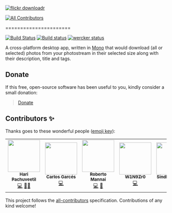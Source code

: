[![flickr downloadr](misc/images/logo.png)](http://flickrdownloadr.com)
<!-- ALL-CONTRIBUTORS-BADGE:START - Do not remove or modify this section -->
[![All Contributors](https://img.shields.io/badge/all_contributors-5-orange.svg?style=flat-square)](#contributors-)
<!-- ALL-CONTRIBUTORS-BADGE:END -->
======================

[![Build Status](https://travis-ci.org/flickr-downloadr/flickr-downloadr-gtk.svg?branch=master)](https://travis-ci.org/flickr-downloadr/flickr-downloadr-gtk) [![Build status](https://ci.appveyor.com/api/projects/status/dd49la2mngdqsnv3)](https://ci.appveyor.com/project/floydpink/flickr-downloadr-gtk) [![wercker status](https://app.wercker.com/status/065aabc1580cec6d31a2daeef61548b0/s/master "wercker status")](https://app.wercker.com/project/bykey/065aabc1580cec6d31a2daeef61548b0)

A cross-platform desktop app, written in [Mono](http://www.mono-project.com/) that would download (all or selected) photos from your photostream in their selected size along with their description, title and tags.

## Donate

If this free, open-source software has been useful to you, kindly consider a small donation:

> [Donate](https://flickrdownloadr.com/donate)
## Contributors ✨

Thanks goes to these wonderful people ([emoji key](https://allcontributors.org/docs/en/emoji-key)):

<!-- ALL-CONTRIBUTORS-LIST:START - Do not remove or modify this section -->
<!-- prettier-ignore-start -->
<!-- markdownlint-disable -->
<table>
  <tr>
    <td align="center"><a href="https://harimenon.com/"><img src="https://avatars2.githubusercontent.com/u/171072?v=4?s=100" width="100px;" alt=""/><br /><sub><b>Hari Pachuveetil</b></sub></a><br /><a href="https://github.com/flickr-downloadr/flickr-downloadr-gtk/commits?author=floydpink" title="Code">💻</a> <a href="#mentoring-floydpink" title="Mentoring">🧑‍🏫</a></td>
    <td align="center"><a href="http://cgarces.github.io/"><img src="https://avatars2.githubusercontent.com/u/6617155?v=4?s=100" width="100px;" alt=""/><br /><sub><b>Carlos Garcés</b></sub></a><br /><a href="https://github.com/flickr-downloadr/flickr-downloadr-gtk/commits?author=CGarces" title="Code">💻</a></td>
    <td align="center"><a href="https://github.com/robermann"><img src="https://avatars3.githubusercontent.com/u/2182986?v=4?s=100" width="100px;" alt=""/><br /><sub><b>Roberto Mannai</b></sub></a><br /><a href="https://github.com/flickr-downloadr/flickr-downloadr-gtk/commits?author=robermann" title="Code">💻</a> <a href="#question-robermann" title="Answering Questions">💬</a></td>
    <td align="center"><a href="https://github.com/W1N9Zr0"><img src="https://avatars2.githubusercontent.com/u/529107?v=4?s=100" width="100px;" alt=""/><br /><sub><b>W1N9Zr0</b></sub></a><br /><a href="https://github.com/flickr-downloadr/flickr-downloadr-gtk/commits?author=W1N9Zr0" title="Code">💻</a></td>
    <td align="center"><a href="https://cutedaffodil.github.io/"><img src="https://avatars0.githubusercontent.com/u/16906624?v=4?s=100" width="100px;" alt=""/><br /><sub><b>Sindhu Vijayan</b></sub></a><br /><a href="https://github.com/flickr-downloadr/flickr-downloadr-gtk/commits?author=cutedaffodil" title="Code">💻</a> <a href="#maintenance-cutedaffodil" title="Maintenance">🚧</a></td>
  </tr>
</table>

<!-- markdownlint-restore -->
<!-- prettier-ignore-end -->

<!-- ALL-CONTRIBUTORS-LIST:END -->

This project follows the [all-contributors](https://github.com/all-contributors/all-contributors) specification. Contributions of any kind welcome!